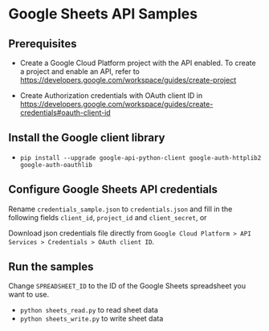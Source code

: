 # Google Sheets API Samples


## Prerequisites

* Create a Google Cloud Platform project with the API enabled. To create a project and enable an API, refer to https://developers.google.com/workspace/guides/create-project

* Create Authorization credentials with OAuth client ID in https://developers.google.com/workspace/guides/create-credentials#oauth-client-id


## Install the Google client library

* `pip install --upgrade google-api-python-client google-auth-httplib2 google-auth-oauthlib`


## Configure Google Sheets API credentials

Rename `credentials_sample.json` to `credentials.json` and fill in the following fields `client_id`, `project_id` and `client_secret`, or

Download json credentials file directly from `Google Cloud Platform > API Services > Credentials > OAuth client ID`.


## Run the samples

Change `SPREADSHEET_ID` to the ID of the Google Sheets spreadsheet you want to use.

* `python sheets_read.py` to read sheet data
* `python sheets_write.py` to write sheet data
